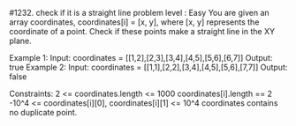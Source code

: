 #1232. check if it is a straight line problem level : Easy
You are given an array coordinates, coordinates[i] = [x, y], where [x, y] represents the coordinate of a point. Check if these points make a straight line in the XY plane.


Example 1:
Input: coordinates = [[1,2],[2,3],[3,4],[4,5],[5,6],[6,7]]
Output: true
Example 2:
Input: coordinates = [[1,1],[2,2],[3,4],[4,5],[5,6],[7,7]]
Output: false
 

Constraints:
2 <= coordinates.length <= 1000
coordinates[i].length == 2
-10^4 <= coordinates[i][0], coordinates[i][1] <= 10^4
coordinates contains no duplicate point.
